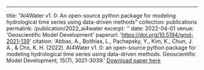 ---
title: "AI4Water v1. 0: An open-source python package for modeling hydrological time series using data-driven methods"
collection: publications
permalink: /publication/2022_ai4water
excerpt: ''
date: 2022-04-01
venue: 'Geoscientific Model Development'
paperurl: 'https://doi.org/10.5194/gmd-2021-139'
citation: 'Abbas, A., Boithias, L., Pachepsky, Y., Kim, K., Chun, J. A., & Cho, K. H. (2022). 
    AI4Water v1. 0: an open-source python package for modeling hydrological time series using data-driven methods. 
    Geoscientific Model Development, 15(7), 3021-3039.'
[Download paper here](https://gmd.copernicus.org/articles/15/3021/2022/gmd-15-3021-2022.pdf)
